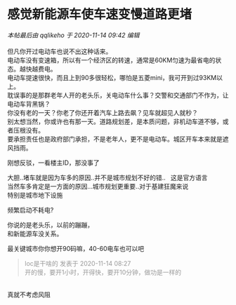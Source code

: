 # 感觉新能源车使车速变慢道路更堵


<i class="pstatus"> 本帖最后由 qqlikeho 于 2020-11-14 09:42 编辑 </i><br />
<br />
但凡你开过电动车也说不出这种话来。<br />
电动车没有变速箱，所以有一个经济区的转速，通常是60KM匀速为最省电的状态。越快越费电。<br />
电动车提速很快，而且上到90多很轻松，哪怕是五菱mini，我可开到过93KM以上。<br />
耽误事的是那群老年人开的老头乐，关电动车什么事？交警和交通部门不作为，让电动车背黑锅？<br />
你没有老的一天？你老了你还开着汽车上路去飙？见车就超见人就秒？<br />
别太想当然，你或许也有那一天。道路规划差，是本质问题，非机动车道不够，或者压根没有。<br />
要承担责任也是政府部门承担，不是老年人，更不是电动车。城区开车本来就是遮风挡雨。

刚想反驳，一看楼主ID，那没事了

<img src="static/image/smiley/default/lol.gif" smilieid="12" border="0" alt="" /><img src="static/image/smiley/default/lol.gif" smilieid="12" border="0" alt="" /><br />
大胆..堵车就是因为车多的原因..并不是城市规划不好的错..&nbsp; &nbsp;这是官方语言<br />
当然车多肯定是一方面的原因...城市规划更重要..对于基建狂魔来说<br />
特别是城市地下设施

频繁启动不耗电? 

你说的是老头乐，以前的蹦蹦，<br />
和新能源车没关系。

最关键城市你你想开90码嘛，40-60电车也可以吧

<div class="quote"><blockquote><font color="#999999">loc是干啥的 发表于 2020-11-14 08:27</font><br />
<font color="#999999">开的慢，要开1小时，开得快，要开10分钟，做功是一样的</font></blockquote></div><br />
真就不考虑风阻

